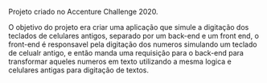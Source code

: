 Projeto criado no Accenture Challenge 2020.

O objetivo do projeto era criar uma aplicação que simule a digitação dos teclados de celulares antigos, separado por um back-end e um front end, 
o front-end é responsavel pela digitação dos numeros simulando um teclado de celualr antigo, 
e então manda uma requisição para o back-end para transformar aqueles numeros em texto utilizando a mesma logica e celulares antigas para digitação de textos.

